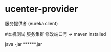 # ucenter-provider
服务提供者 (eureka client)


#本机测试 服务集群
修改端口号 -> maven installed 

java -jar ******.jar



